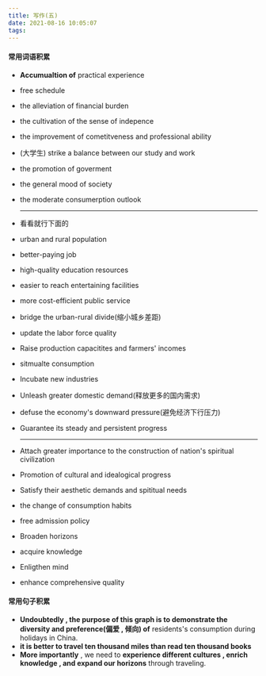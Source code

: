 ```yaml
---
title: 写作(五)
date: 2021-08-16 10:05:07
tags:
---
```


#### 常用词语积累

* **Accumualtion of** practical experience

* free schedule

* the alleviation of financial burden

* the cultivation of  the sense of indepence 

* the improvement of cometitveness  and  professional ability

* (大学生) strike a balance  between our  study and work

* the promotion of goverment

* the general mood  of society

* the moderate consumerption  outlook

   ---

* 看看就行下面的

* urban and rural population

* better-paying job

* high-quality education resources

* easier to reach entertaining facilities 

* more cost-efficient public service

* bridge the urban-rural divide(缩小城乡差距)

* update the labor force quality

* Raise production capacitites and farmers' incomes

* sitmualte consumption

* Incubate new industries

* Unleash greater domestic demand(释放更多的国内需求)

* defuse the economy's  downward pressure(避免经济下行压力)

* Guarantee its steady and  persistent  progress

  -----
  
* Attach greater importance to the construction of nation's spiritual civilization

* Promotion of cultural and idealogical progress

* Satisfy their aesthetic demands and spititual needs

* the change of consumption habits 

* free admission policy

* Broaden horizons

* acquire knowledge

* Enligthen mind 

* enhance comprehensive quality

#### 常用句子积累

* **Undoubtedly , the purpose of this graph is to demonstrate the diversity  and preference(偏爱 , 倾向) of**  residents's consumption  during holidays in China.
* **it is better to travel ten thousand miles  than  read ten thousand books**
* **More importantly** , we need to **experience different cultures , enrich knowledge , and expand our horizons** through traveling.

